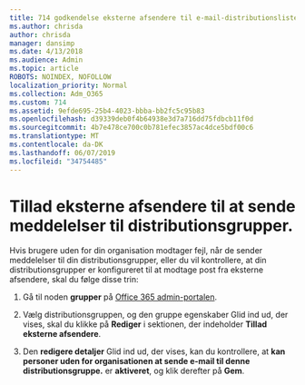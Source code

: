 ```yaml
---
title: 714 godkendelse eksterne afsendere til e-mail-distributionslister
ms.author: chrisda
author: chrisda
manager: dansimp
ms.date: 4/13/2018
ms.audience: Admin
ms.topic: article
ROBOTS: NOINDEX, NOFOLLOW
localization_priority: Normal
ms.collection: Adm_O365
ms.custom: 714
ms.assetid: 9efde695-25b4-4023-bbba-bb2fc5c95b83
ms.openlocfilehash: d39339deb0f4b64938e3d7a716dd75fdbcb11f0d
ms.sourcegitcommit: 4b7e478ce700c0b781efec3857ac4dce5bdf00c6
ms.translationtype: MT
ms.contentlocale: da-DK
ms.lasthandoff: 06/07/2019
ms.locfileid: "34754485"
---
```

# <a name="allow-external-senders-to-send-messages-to-distribution-groups"></a>Tillad eksterne afsendere til at sende meddelelser til distributionsgrupper.

Hvis brugere uden for din organisation modtager fejl, når de sender meddelelser til din distributionsgrupper, eller du vil kontrollere, at din distributionsgrupper er konfigureret til at modtage post fra eksterne afsendere, skal du følge disse trin:

1. Gå til noden **grupper** på [Office 365 admin-portalen](https://portal.office.com/adminportal/home#/groups).

2. Vælg distributionsgruppen, og den gruppe egenskaber Glid ind ud, der vises, skal du klikke på **Rediger** i sektionen, der indeholder **Tillad eksterne afsendere**.

3. Den **redigere detaljer** Glid ind ud, der vises, kan du kontrollere, at **kan personer uden for organisationen at sende e-mail til denne distributionsgruppe.** er **aktiveret**, og klik derefter på **Gem**.
